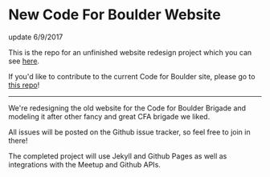 # New Code For Boulder Website 

update 6/9/2017

This is the repo for an unfinished website redesign project which you can see [here](http://codeforboulder.github.io/codeforboulder.org/).

If you'd like to contribute to the current Code for Boulder site, please go to [this repo](https://github.com/CodeForBoulder/CodeForBoulder)!

---

We're redesigning the old website for the Code for Boulder Brigade and modeling it after other fancy and great CFA brigade we liked. 

All issues will be posted on the Github issue tracker, so feel free to join in there!

The completed project will use Jekyll and Github Pages as well as integrations with the Meetup and Github APIs. 
